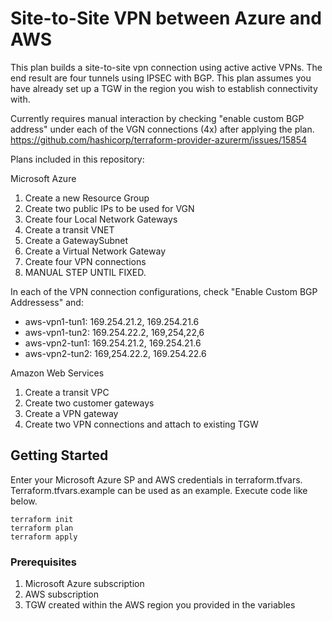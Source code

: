 # Site-to-Site VPN between Azure and AWS

This plan builds a site-to-site vpn connection using active active VPNs. The end result are four tunnels using IPSEC with BGP. This plan assumes you have already set up a TGW in the region you wish to establish connectivity with.

Currently requires manual interaction by checking "enable custom BGP address" under each of the VGN connections (4x) after applying the plan.
https://github.com/hashicorp/terraform-provider-azurerm/issues/15854

Plans included in this repository:

Microsoft Azure
1. Create a new Resource Group
2. Create two public IPs to be used for VGN
3. Create four Local Network Gateways
4. Create a transit VNET
5. Create a GatewaySubnet
6. Create a Virtual Network Gateway
7. Create four VPN connections
8. MANUAL STEP UNTIL FIXED.

In each of the VPN connection configurations, check "Enable Custom BGP Addressess" and:
- aws-vpn1-tun1: 169.254.21.2, 169.254.21.6
- aws-vpn1-tun2: 169.254.22.2, 169,254,22,6
- aws-vpn2-tun1: 169.254.21.2, 169.254.21.6
- aws-vpn2-tun2: 169,254.22.2, 169.254.22.6

Amazon Web Services
1. Create a transit VPC
2. Create two customer gateways
3. Create a VPN gateway
4. Create two VPN connections and attach to existing TGW


## Getting Started

Enter your Microsoft Azure SP and AWS credentials in terraform.tfvars. Terraform.tfvars.example can be used as an example. Execute code like below.
````
terraform init
terraform plan
terraform apply
````

### Prerequisites

1. Microsoft Azure subscription
2. AWS subscription
3. TGW created within the AWS region you provided in the variables